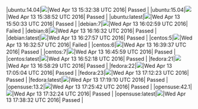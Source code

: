 |ubuntu:14.04|![](https://cdn.rawgit.com/Neilpang/letest/master/status/ubuntu-14.04.svg?1460561558)|Wed Apr 13 15:32:38 UTC 2016| Passed |
|ubuntu:15.04|![](https://cdn.rawgit.com/Neilpang/letest/master/status/ubuntu-15.04.svg?1460561932)|Wed Apr 13 15:38:52 UTC 2016| Passed |
|ubuntu:latest|![](https://cdn.rawgit.com/Neilpang/letest/master/status/ubuntu-latest.svg?1460562633)|Wed Apr 13 15:50:33 UTC 2016| Passed |
|debian:7|![](https://cdn.rawgit.com/Neilpang/letest/master/status/debian-7.svg?1460563379)|Wed Apr 13 16:02:59 UTC 2016| Failed |
|debian:8|![](https://cdn.rawgit.com/Neilpang/letest/master/status/debian-8.svg?1460564192)|Wed Apr 13 16:16:32 UTC 2016| Passed |
|debian:latest|![](https://cdn.rawgit.com/Neilpang/letest/master/status/debian-latest.svg?1460564877)|Wed Apr 13 16:27:57 UTC 2016| Passed |
|centos:5|![](https://cdn.rawgit.com/Neilpang/letest/master/status/centos-5.svg?1460565177)|Wed Apr 13 16:32:57 UTC 2016| Failed |
|centos:6|![](https://cdn.rawgit.com/Neilpang/letest/master/status/centos-6.svg?1460565577)|Wed Apr 13 16:39:37 UTC 2016| Passed |
|centos:7|![](https://cdn.rawgit.com/Neilpang/letest/master/status/centos-7.svg?1460565959)|Wed Apr 13 16:45:59 UTC 2016| Passed |
|centos:latest|![](https://cdn.rawgit.com/Neilpang/letest/master/status/centos-latest.svg?1460566338)|Wed Apr 13 16:52:18 UTC 2016| Passed |
|fedora:21|![](https://cdn.rawgit.com/Neilpang/letest/master/status/fedora-21.svg?1460566709)|Wed Apr 13 16:58:29 UTC 2016| Passed |
|fedora:22|![](https://cdn.rawgit.com/Neilpang/letest/master/status/fedora-22.svg?1460567104)|Wed Apr 13 17:05:04 UTC 2016| Passed |
|fedora:23|![](https://cdn.rawgit.com/Neilpang/letest/master/status/fedora-23.svg?1460567543)|Wed Apr 13 17:12:23 UTC 2016| Passed |
|fedora:latest|![](https://cdn.rawgit.com/Neilpang/letest/master/status/fedora-latest.svg?1460567950)|Wed Apr 13 17:19:10 UTC 2016| Passed |
|opensuse:13.2|![](https://cdn.rawgit.com/Neilpang/letest/master/status/opensuse-13.2.svg?1460568342)|Wed Apr 13 17:25:42 UTC 2016| Passed |
|opensuse:42.1|![](https://cdn.rawgit.com/Neilpang/letest/master/status/opensuse-42.1.svg?1460568744)|Wed Apr 13 17:32:24 UTC 2016| Passed |
|opensuse:latest|![](https://cdn.rawgit.com/Neilpang/letest/master/status/opensuse-latest.svg?1460569112)|Wed Apr 13 17:38:32 UTC 2016| Passed |
